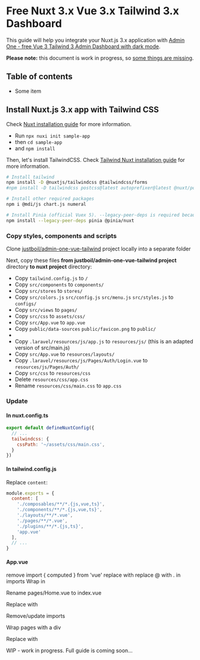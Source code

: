 # Free Nuxt 3.x Vue 3.x Tailwind 3.x Dashboard

This guide will help you integrate your Nuxt.js 3.x application with [Admin One - free Vue 3 Tailwind 3 Admin Dashboard with dark mode](https://github.com/justboil/admin-one-vue-tailwind).

**Please note:** this document is work in progress, so [some things are missing](#work-in-progress).

## Table of contents

* Some item

## Install Nuxt.js 3.x app with Tailwind CSS

Check [Nuxt installation guide](https://v3.nuxtjs.org/getting-started/quick-start) for more information.

* Run `npx nuxi init sample-app`
* then `cd sample-app`
* and `npm install`

Then, let's install TailwindCSS. Check [Tailwind Nuxt installation guide](https://tailwindcss.com/docs/guides/nuxtjs) for more information.

```sh
# Install tailwind
npm install -D @nuxtjs/tailwindcss @tailwindcss/forms 
#npm install -D tailwindcss postcss@latest autoprefixer@latest @nuxt/postcss8 postcss-import @tailwindcss/forms

# Install other required packages
npm i @mdi/js chart.js numeral

# Install Pinia (official Vuex 5). --legacy-peer-deps is required because of the package dependencies issue
npm install --legacy-peer-deps pinia @pinia/nuxt
```

### Copy styles, components and scripts

Clone [justboil/admin-one-vue-tailwind](https://github.com/justboil/admin-one-vue-tailwind) project locally into a separate folder

Next, copy these files **from justboil/admin-one-vue-tailwind project** directory **to nuxt project** directory:

* Copy `tailwind.config.js` to `/`
* Copy `src/components` to `components/`
* Copy `src/stores` to `stores/`
* Copy `src/colors.js` `src/config.js` `src/menu.js` `src/styles.js` to `configs/`
* Copy `src/views` to `pages/`
* Copy `src/css` to `assets/css/`
* Copy `src/App.vue` to `app.vue`
* Copy `public/data-sources` `public/favicon.png` to `public/`
*
* Copy `.laravel/resources/js/app.js` to `resources/js/` (this is an adapted version of src/main.js)
* Copy `src/App.vue` to `resources/layouts/`
* Copy `.laravel/resources/js/Pages/Auth/Login.vue` to `resources/js/Pages/Auth/`
* Copy `src/css` to `resources/css`
* Delete `resources/css/app.css`
* Rename `resources/css/main.css` to `app.css`

### Update

#### In nuxt.config.ts

```javascript
export default defineNuxtConfig({
  // ...
  tailwindcss: {
    cssPath: '~/assets/css/main.css',
  }
})
```

#### In tailwind.config.js

Replace `content`:

```js
module.exports = {
  content: [
    './composables/**/*.{js,vue,ts}',
    './components/**/*.{js,vue,ts}',
    './layouts/**/*.vue',
    './pages/**/*.vue',
    './plugins/**/*.{js,ts}',
    'app.vue'
  ],
  // ...
}
```

#### App.vue
remove import { computed } from 'vue'
replace <router-view/> with <NuxtPage/>
replace @ with . in imports
Wrap in <div>

Rename pages/Home.vue to index.vue

Replace <line-chart> with <charts-line-chart>

Remove/update imports

Wrap pages with a div

Replace <RouterLink> with <NuxtLink>


WIP - work in progress. Full guide is coming soon...
